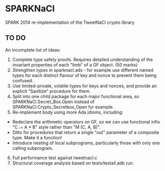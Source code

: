 # SPARKNaCl
SPARK 2014 re-implementation of the TweetNaCl crypto library

## TO DO

An incomplete list of ideas:

1. Complete type safety proofs. Requires detailed understanding of the invariant properties of each "limb" of a GF object. (50 marks)
2. Strengthen types in sparknacl.ads - for example use different named types for each distinct flavour of key and nonce to prevent them being confused.
3. Use limited-private, volatile types for keys and nonces, and provide an explicit "Sanitize" procedure for them.
4. Split into one child package for each major functional area, so SPARKNaCl.Secret_Box.Open instead of SPARKNaCl.Crypto_Secretbox_Open for example.
5. Re-implement body using more Ada idioms, including:
  - Redeclare the arithmetic operators on GF, so we can use functional infix "C := A * B" style rather than "M (C, A, B)".
  - Ditto for procedures that return a single "out" parameter of a composite type. Make it a function!
  - Introduce nesting of local subprograms, particularly those with only one calling subprogram.
6. Full performance test against tweetnacl.c
7. Structural coverage analysis based on tests/testall.adb run.
